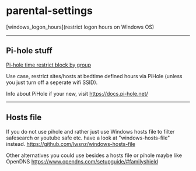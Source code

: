 # parental-settings

[windows_logon_hours](restrict logon hours on Windows OS)

----
## Pi-hole stuff

[Pi-hole time restrict block by group](https://github.com/lwsnz/pihole/tree/main/time-restrict-block-by-group)

Use case, restrict sites/hosts at bedtime defined hours via PiHole (unless you just turn off a seperate wifi SSID).


Info about PiHole if your new, visit https://docs.pi-hole.net/



----
## Hosts file

If you do not use pihole and rather just use Windows hosts file to filter safesearch or youtube safe etc. have a look at "windows-hosts-file" instead.
https://github.com/lwsnz/windows-hosts-file

Other alternatives you could use besides a hosts file or pihole maybe like OpenDNS https://www.opendns.com/setupguide/#familyshield
